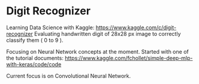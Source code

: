 # Digit Recognizer

Learning Data Science with Kaggle:
https://www.kaggle.com/c/digit-recognizer
Evaluating handwritten digit of  28x28 px image to correctly classify them ( 0 to 9 ).

Focusing on Neural Network concepts at the moment.
Started with one of the tutorial documents: https://www.kaggle.com/fchollet/simple-deep-mlp-with-keras/code/code

Current focus is on Convolutional Neural Network.
